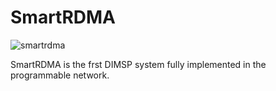 # SmartRDMA

![smartrdma](https://user-images.githubusercontent.com/96873993/147757269-d05f61e5-660a-4a88-b3ea-8822d60e1ce2.png)

SmartRDMA is the frst DIMSP system fully implemented in the programmable network. 

